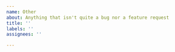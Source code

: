 ```yaml
---
name: Other
about: Anything that isn't quite a bug nor a feature request
title: ''
labels: ''
assignees: ''

---
```



